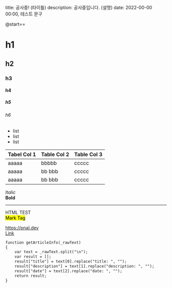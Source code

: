 title: 공사중! (타이틀)
description: 공사중입니다. (설명)
date: 2022-00-00 00:00, 테스트 문구

@start==

# h1
## h2
### h3
#### h4
##### h5
###### h6

- list
- list
- list


|Tabel Col 1 | Table Col 2 | Table Col 3 |
|--------|-------|------|
|   aaaaa|  bbbbb| ccccc|
|   aaaaa| bb bbb| ccccc|
|   aaaaa| bb bbb| ccccc|

*Italic*  
**Bold**  

---

HTML TEST  
<Mark> Mark Tag </Mark>

https://pnal.dev  
[Link](ttps://pnal.dev "홈페이지로 이동")

```html
function getArticleInfo(_rawText)
{
    var text = _rawText.split("\n");
    var result = [];
    result["title"] = text[0].replace("title: ", "");
    result["description"] = text[1].replace("description: ", "");
    result["date"] = text[2].replace("date: ", "");
    return result;
}
```

